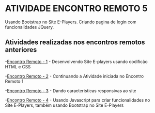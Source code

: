 ﻿# ATIVIDADE ENCONTRO REMOTO 5

Usando Bootstrap no Site E-Players. Criando pagina de login com funcionalidades JQuery.

## Atividades realizadas nos encontros remotos anteriores

-[Encontro Remoto - 1](https://github.com/Adriano-Mariot/UC9-SA2-ENCONTROS-REMOTOS/tree/main/SA2_ENCONTRO_REMOTO%201) - Desenvolvendo Site E-players usando codificão HTML e CSS

-[Encontro Remoto - 2](https://github.com/Adriano-Mariot/UC9-SA2-ENCONTROS-REMOTOS/tree/main/SA2_ENCONTRO_REMOTO%202) - Continuando a Atividade iniciada no Encontro Remoto 1

-[Encontro Remoto - 3](https://github.com/Adriano-Mariot/UC9-SA2-ENCONTROS-REMOTOS/tree/main/SA2_ENCONTRO_REMOTO%203) - Dando caracteristicas responsivas ao site

-[Encontro Remoto - 4](https://github.com/Adriano-Mariot/UC9-SA2-ENCONTROS-REMOTOS/tree/main/SA2_ENCONTRO_REMOTO%204) - Usando Javascript para criar funcionalidades no Site E-Players, também usando Bootstrap no Site E-Players
